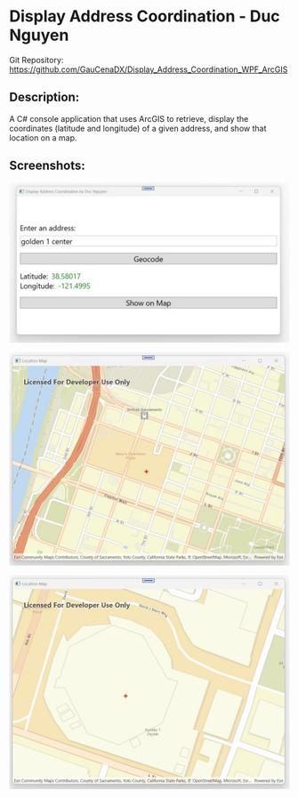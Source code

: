 # Display Address Coordination - Duc Nguyen

Git Repository:
https://github.com/GauCenaDX/Display_Address_Coordination_WPF_ArcGIS

## Description:

A C# console application that uses ArcGIS to retrieve, display the coordinates (latitude and longitude) of a given address, and show that location on a map.

## Screenshots:

![alt text][ss1]

![alt text][ss2]

![alt text][ss3]


[ss1]: /Screenshots/Screenshot_1.jpg "Address and coordinations img"
[ss2]: /Screenshots/Screenshot_2.jpg "Show on map img"
[ss3]: /Screenshots/Screenshot_3.jpg "Zoom in map img"